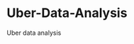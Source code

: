 # Uber-Data-Analysis
Uber data analysis 

<link href="https://github.com/harshad1342/Uber-Data-Analysis">
